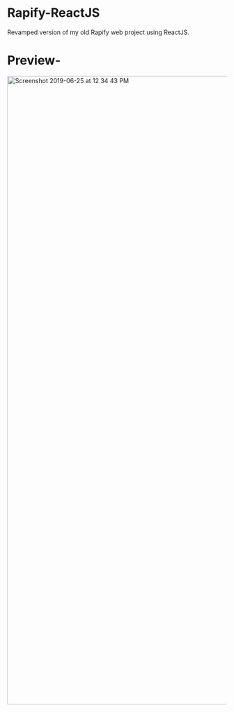 # Rapify-ReactJS
Revamped version of my old Rapify web project using ReactJS.

# Preview-
<img width="1439" alt="Screenshot 2019-06-25 at 12 34 43 PM" src="https://user-images.githubusercontent.com/40416880/60076689-d72b7d80-9745-11e9-9280-6e4d2b287713.png">


